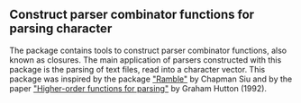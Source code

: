 ## Construct parser combinator functions for parsing character

The package contains tools to construct parser combinator functions, also known as closures. The main application of parsers constructed with this package is the parsing of text files, read into a character vector. 
This package was inspired by the package ["Ramble"](https://github.com/chappers/Ramble) by Chapman Siu and by the paper ["Higher-order functions for parsing"](https://doi.org/10.1017/S0956796800000411) by Graham Hutton (1992).
